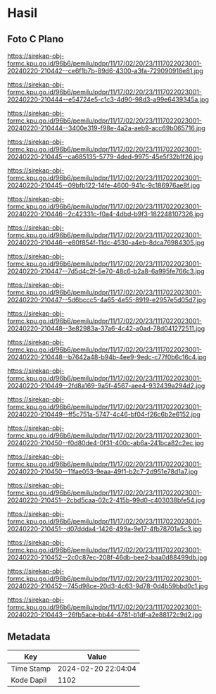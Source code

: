 # Hasil

## Foto C Plano

https://sirekap-obj-formc.kpu.go.id/96b6/pemilu/pdpr/11/17/02/20/23/1117022023001-20240220-210442--ce6f1b7b-89d6-4300-a3fa-729090918e81.jpg

https://sirekap-obj-formc.kpu.go.id/96b6/pemilu/pdpr/11/17/02/20/23/1117022023001-20240220-210444--e54724e5-c1c3-4d90-98d3-a99e6439345a.jpg

https://sirekap-obj-formc.kpu.go.id/96b6/pemilu/pdpr/11/17/02/20/23/1117022023001-20240220-210444--3400e319-f98e-4a2a-aeb9-acc69b065716.jpg

https://sirekap-obj-formc.kpu.go.id/96b6/pemilu/pdpr/11/17/02/20/23/1117022023001-20240220-210445--ca685135-5779-4ded-9975-45e5f32b1f26.jpg

https://sirekap-obj-formc.kpu.go.id/96b6/pemilu/pdpr/11/17/02/20/23/1117022023001-20240220-210445--09bfb122-14fe-4600-941c-9c186976ae8f.jpg

https://sirekap-obj-formc.kpu.go.id/96b6/pemilu/pdpr/11/17/02/20/23/1117022023001-20240220-210446--2c42331c-f0a4-4dbd-b9f3-182248107326.jpg

https://sirekap-obj-formc.kpu.go.id/96b6/pemilu/pdpr/11/17/02/20/23/1117022023001-20240220-210446--e80f854f-11dc-4530-a4eb-8dca76984305.jpg

https://sirekap-obj-formc.kpu.go.id/96b6/pemilu/pdpr/11/17/02/20/23/1117022023001-20240220-210447--7d5d4c2f-5e70-48c6-b2a8-6a995fe766c3.jpg

https://sirekap-obj-formc.kpu.go.id/96b6/pemilu/pdpr/11/17/02/20/23/1117022023001-20240220-210447--5d6bccc5-4a65-4e55-8919-e2957e5d05d7.jpg

https://sirekap-obj-formc.kpu.go.id/96b6/pemilu/pdpr/11/17/02/20/23/1117022023001-20240220-210448--3e82983a-37a6-4c42-a0ad-78d041272511.jpg

https://sirekap-obj-formc.kpu.go.id/96b6/pemilu/pdpr/11/17/02/20/23/1117022023001-20240220-210448--b7642a48-b94b-4ee9-9edc-c77f0b6c16c4.jpg

https://sirekap-obj-formc.kpu.go.id/96b6/pemilu/pdpr/11/17/02/20/23/1117022023001-20240220-210449--2fd8a169-9a5f-4567-aee4-932439a294d2.jpg

https://sirekap-obj-formc.kpu.go.id/96b6/pemilu/pdpr/11/17/02/20/23/1117022023001-20240220-210449--ff5c751a-5747-4c46-bf04-f26c6b2e6152.jpg

https://sirekap-obj-formc.kpu.go.id/96b6/pemilu/pdpr/11/17/02/20/23/1117022023001-20240220-210450--f0d80de4-0f31-400c-ab6a-241bca82c2ec.jpg

https://sirekap-obj-formc.kpu.go.id/96b6/pemilu/pdpr/11/17/02/20/23/1117022023001-20240220-210450--11fae053-9eaa-49f1-b2c7-2d951e78d1a7.jpg

https://sirekap-obj-formc.kpu.go.id/96b6/pemilu/pdpr/11/17/02/20/23/1117022023001-20240220-210451--2cbd5caa-02c2-415b-99d0-c403038bfe54.jpg

https://sirekap-obj-formc.kpu.go.id/96b6/pemilu/pdpr/11/17/02/20/23/1117022023001-20240220-210451--d07ddda4-1426-499a-9e17-4fb78701a5c3.jpg

https://sirekap-obj-formc.kpu.go.id/96b6/pemilu/pdpr/11/17/02/20/23/1117022023001-20240220-210452--2c0c87ec-208f-46db-bee2-baa0d88499db.jpg

https://sirekap-obj-formc.kpu.go.id/96b6/pemilu/pdpr/11/17/02/20/23/1117022023001-20240220-210452--745d98ce-20d3-4c63-9d78-0d4b59bbd0c1.jpg

https://sirekap-obj-formc.kpu.go.id/96b6/pemilu/pdpr/11/17/02/20/23/1117022023001-20240220-210443--26fb5ace-bb44-4781-b1df-a2e88172c9d2.jpg


## Metadata

| Key        | Value               |
| ---------- | ------------------- |
| Time Stamp | 2024-02-20 22:04:04 |
| Kode Dapil | 1102                |



